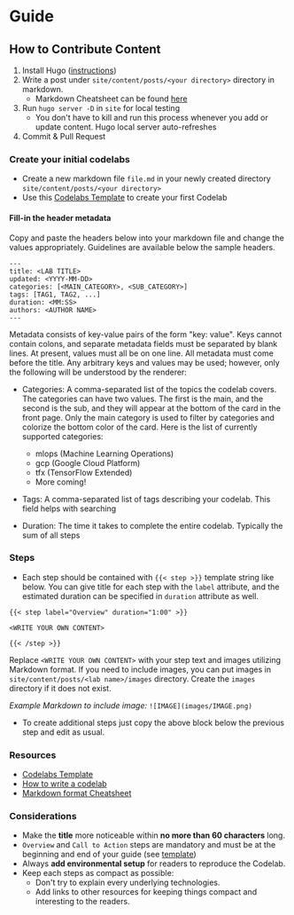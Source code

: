 
# Guide

## How to Contribute Content

1. Install Hugo ([instructions](https://gohugo.io/getting-started/installing/))
4. Write a post under `site/content/posts/<your directory>` directory in markdown.
    - Markdown Cheatsheet can be found [here](https://github.com/adam-p/markdown-here/wiki/Markdown-Cheatsheet)
4. Run `hugo server -D` in `site` for local testing
    - You don't have to kill and run this process whenever you add or update content. Hugo local server auto-refreshes
5. Commit & Pull Request

### Create your initial codelabs

- Create a new markdown file `file.md` in your newly created directory `site/content/posts/<your directory>`
- Use this [Codelabs Template](/sample/markdown-template/codelab.md) to create your first Codelab

#### Fill-in the header metadata
Copy and paste the headers below into your markdown file and change the values appropriately.
Guidelines are available below the sample headers.
```
---
title: <LAB TITLE>
updated: <YYYY-MM-DD>
categories: [<MAIN_CATEGORY>, <SUB_CATEGORY>]
tags: [TAG1, TAG2, ...]
duration: <MM:SS>
authors: <AUTHOR NAME>
---
```
Metadata consists of key-value pairs of the form "key: value". Keys cannot
contain colons, and separate metadata fields must be separated by blank lines.
At present, values must all be on one line. All metadata must come before the
title. Any arbitrary keys and values may be used; however, only the following
will be understood by the renderer:

* Categories: A comma-separated list of the topics the codelab covers. The categories can have two values. The first is the main, and the second is the sub, and they will appear at the bottom of the card in the front page. Only the main category is used to filter by categories and colorize the bottom color of the card.
Here is the list of currently supported categories:

  - mlops (Machine Learning Operations)
  - gcp (Google Cloud Platform)
  - tfx (TensorFlow Extended)
  - More coming!

* Tags: A comma-separated list of tags describing your codelab. This field helps with searching
* Duration: The time it takes to complete the entire codelab. Typically the sum of all steps


### Steps

- Each step should be contained with `{{< step >}}` template string like below. You can give title for each step with the `label` attribute, and the estimated duration can be specified in `duration` attribute as well.

```
{{< step label="Overview" duration="1:00" >}}

<WRITE YOUR OWN CONTENT>

{{< /step >}}
```

Replace `<WRITE YOUR OWN CONTENT>` with your step text and images utilizing Markdown format. If you need to include images, you can put images in `site/content/posts/<lab name>/images` directory.  Create the `images` directory if it does not exist.

*Example Markdown to include image:*
`![IMAGE](images/IMAGE.png)` 

- To create additional steps just copy the above block below the previous step and edit as usual.

### Resources 
- [Codelabs Template](https://raw.githubusercontent.com/kiskander/cisco-learning-codelabs/main/sample/markdown-template/codelab.md)
- [How to write a codelab](https://kiskander.github.io/cisco-learning-codelabs/posts/write-a-codelab/)
- [Markdown format Cheatsheet](https://github.com/adam-p/markdown-here/wiki/Markdown-Cheatsheet)

### Considerations

- Make the **title** more noticeable within **no more than 60 characters** long.
- `Overview` and `Call to Action` steps are mandatory and must be at the beginning and end of your guide (see [template](/sample/markdown-template/codelab.md))
- Always **add environmental setup** for readers to reproduce the Codelab.
- Keep each steps as compact as possible:
  - Don't try to explain every underlying technologies.
  - Add links to other resources for keeping things compact and interesting to the readers.
